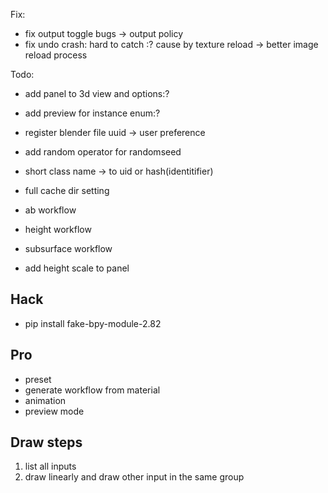 Fix:
* fix output toggle bugs -> output policy
* fix undo crash: hard to catch :? cause by texture reload -> better image reload process

Todo:
* add panel to 3d view and options:?
* add preview for instance enum:?
* register blender file uuid -> user preference 
* add random operator for randomseed
* short class name -> to uid or hash(identitifier)
* full cache dir setting


* ab workflow
* height workflow
* subsurface workflow
* add height scale to panel


## Hack
* pip install fake-bpy-module-2.82


## Pro
* preset
* generate workflow from material
* animation
* preview mode

## Draw steps
1. list all inputs
2. draw linearly and draw other input in the same group

